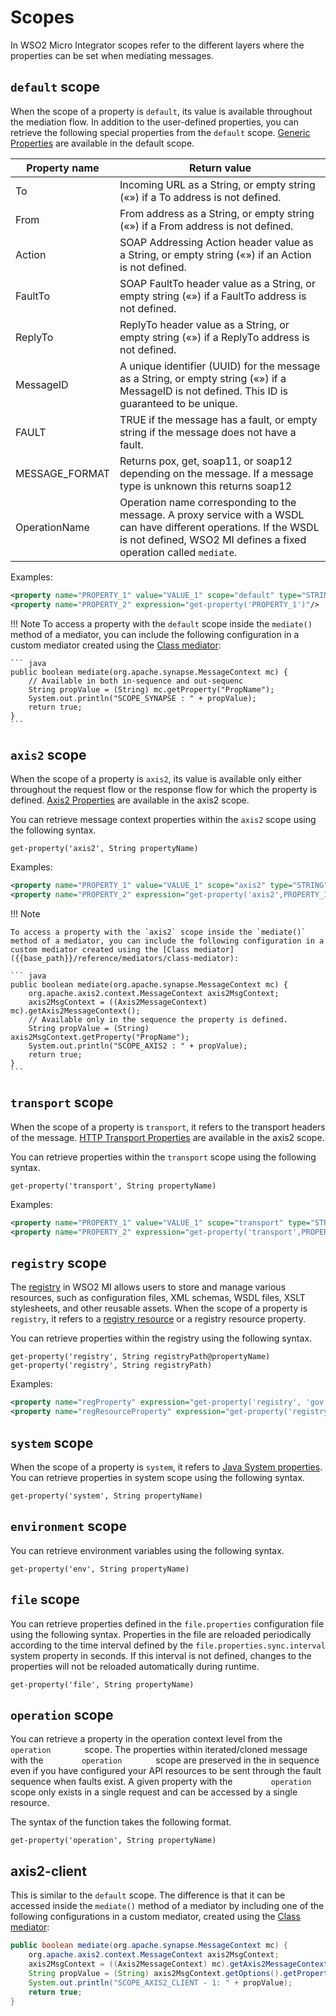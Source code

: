 # Scopes

In WSO2 Micro Integrator scopes refer to the different layers where the properties can be set when mediating messages. 

## `default` scope

When the scope of a property is `default`, its value is available throughout the mediation flow. In addition to the user-defined properties, you can retrieve the following special properties from the `default` scope.
[Generic Properties]({{base_path}}/reference/mediators/property-reference/generic-properties) are available in the default scope.

| Property name  | Return value                                                                                                                                                                                    |
|----------------|-------------------------------------------------------------------------------------------------------------------------------------------------------------------------------------|
| To             | Incoming URL as a String, or empty string («») if a To address is not defined.                                                                                                      |
| From           | From address as a String, or empty string («») if a From address is not defined.                                                                                                    |
| Action         | SOAP Addressing Action header value as a String, or empty string («») if an Action is not defined.                                                                                  |
| FaultTo        | SOAP FaultTo header value as a String, or empty string («») if a FaultTo address is not defined.                                                                                    |
| ReplyTo        | ReplyTo header value as a String, or empty string («») if a ReplyTo address is not defined.                                                                                         |
| MessageID      | A unique identifier (UUID) for the message as a String, or empty string («») if a MessageID is not defined. This ID is guaranteed to be unique.                                     |
| FAULT          | TRUE if the message has a fault, or empty string if the message does not have a fault.                                                                                              |
| MESSAGE_FORMAT | Returns pox, get, soap11, or soap12 depending on the message. If a message type is unknown this returns soap12                                                                      |
| OperationName  | Operation name corresponding to the message. A proxy service with a WSDL can have different operations. If the WSDL is not defined, WSO2 MI defines a fixed operation called `mediate`. |

Examples:
``` xml
<property name="PROPERTY_1" value="VALUE_1" scope="default" type="STRING"/>
<property name="PROPERTY_2" expression="get-property('PROPERTY_1')"/>
```

!!! Note
    To access a property with the `default` scope inside the `mediate()` method of a mediator, you can include the following configuration in a custom mediator created using the [Class mediator]({{base_path}}/reference/mediators/class-mediator):

    ``` java
    public boolean mediate(org.apache.synapse.MessageContext mc) {  
        // Available in both in-sequence and out-sequenc  
        String propValue = (String) mc.getProperty("PropName");  
        System.out.println("SCOPE_SYNAPSE : " + propValue);  
        return true;  
    }
    ```

## `axis2` scope

When the scope of a property is `axis2`, its
value is available only either throughout the request flow or the response flow for which the property
is defined. [Axis2 Properties]({{base_path}}/reference/mediators/property-reference/axis2-properties/) are available in the axis2 scope.

You can retrieve
message context properties within the `axis2` scope
using the following syntax.

`get-property('axis2', String propertyName)`

Examples:
``` xml
<property name="PROPERTY_1" value="VALUE_1" scope="axis2" type="STRING"/>
<property name="PROPERTY_2" expression="get-property('axis2',PROPERTY_1')"/>
```

!!! Note

    To access a property with the `axis2` scope inside the `mediate()` method of a mediator, you can include the following configuration in a custom mediator created using the [Class mediator]({{base_path}}/reference/mediators/class-mediator):

    ``` java
    public boolean mediate(org.apache.synapse.MessageContext mc) {  
        org.apache.axis2.context.MessageContext axis2MsgContext;  
        axis2MsgContext = ((Axis2MessageContext) mc).getAxis2MessageContext();   
        // Available only in the sequence the property is defined.  
        String propValue = (String) axis2MsgContext.getProperty("PropName");  
        System.out.println("SCOPE_AXIS2 : " + propValue);  
        return true;  
    } 
    ```

## `transport` scope

When the scope of a property is `transport`,
it refers to the transport headers of the message. [HTTP Transport Properties]({{base_path}}/reference/mediators/property-reference/http-transport-properties/) are available in the axis2 scope.

You can retrieve properties within the
`transport` scope using the following syntax.

`get-property('transport', String propertyName)`

Examples:
``` xml
<property name="PROPERTY_1" value="VALUE_1" scope="transport" type="STRING"/>
<property name="PROPERTY_2" expression="get-property('transport',PROPERTY_1')"/>
```

## `registry` scope

The [registry]({{base_path}}/get-started/key-concepts/#registry) in WSO2 MI allows users to store and manage various resources, such as configuration files, XML schemas, WSDL files, XSLT stylesheets, and other reusable assets.
When the scope of a property is `registry`,
it refers to a [registry resource]({{base_path}}/develop/creating-artifacts/creating-registry-resources) or a registry resource property.

You can retrieve properties within the registry using the following syntax.

`get-property('registry', String registryPath@propertyName)`  
`get-property('registry', String registryPath)`


Examples:
``` xml
<property name="regProperty" expression="get-property('registry', 'gov:/data/xml/collectionx')"/>
<property name="regResourceProperty" expression="get-property('registry', 'gov:/data/xml/collectionx@abc')"/>
```

## `system` scope

When the scope of a property is `system`,
it refers to [Java System properties](https://docs.oracle.com/javase/tutorial/essential/environment/sysprop.html).
You can retrieve properties in system scope using the following syntax.

`get-property('system', String propertyName)`

## `environment` scope

You can retrieve environment variables using the following syntax.

`get-property('env', String propertyName)`

## `file` scope

You can retrieve properties defined in the `file.properties` configuration file using the following syntax. Properties in the file are reloaded periodically according to the time interval defined by the `file.properties.sync.interval` system property in seconds. If this interval is not defined, changes to the properties will not be reloaded automatically during runtime.

`get-property('file', String propertyName)`

## `operation` scope

You can retrieve a property in the operation context level from the
`         operation        ` scope. The properties within
iterated/cloned message with the `         operation        ` scope are
preserved in the in sequence even if you have configured your API
resources to be sent through the fault sequence when faults exist. A
given property with the `         operation        ` scope only exists
in a single request and can be accessed by a single resource. 

The syntax of the function takes the following format.

`get-property('operation', String propertyName)`


## axis2-client

This is similar to the `default` scope. The difference is that it can be accessed inside the
`mediate()` method of a mediator by including one of
the following configurations in a custom mediator, created using the
[Class mediator]({{base_path}}/reference/mediators/class-mediator):


``` java
public boolean mediate(org.apache.synapse.MessageContext mc) {  
    org.apache.axis2.context.MessageContext axis2MsgContext;  
    axis2MsgContext = ((Axis2MessageContext) mc).getAxis2MessageContext();  
    String propValue = (String) axis2MsgContext.getOptions().getProperty("PropName");  
    System.out.println("SCOPE_AXIS2_CLIENT - 1: " + propValue);  
    return true;  
}  
```